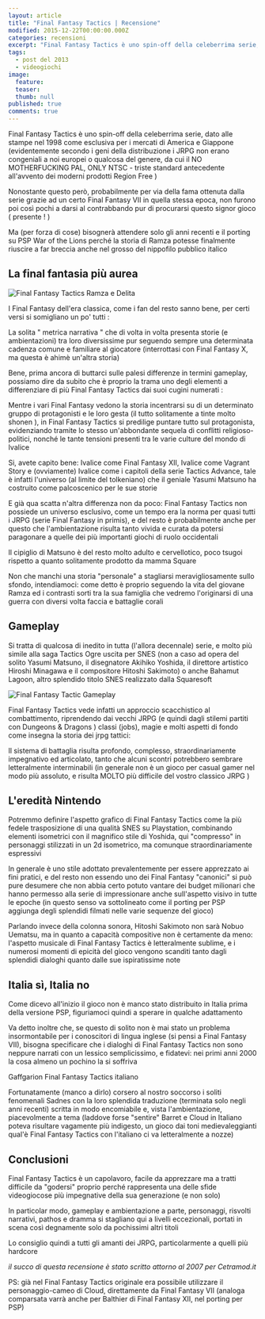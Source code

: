 ```yaml
---
layout: article
title: "Final Fantasy Tactics | Recensione"
modified: 2015-12-22T00:00:00.000Z
categories: recensioni
excerpt: "Final Fantasy Tactics è uno spin-off della celeberrima serie, dato alle stampe nel 1998..."
tags: 
  - post del 2013
  - videogiochi
image: 
  feature: 
  teaser:
  thumb: null
published: true
comments: true
---
```


Final Fantasy Tactics è uno spin-off della celeberrima serie, dato alle stampe nel 1998 come esclusiva per i mercati di America e Giappone (evidentemente secondo i geni della distribuzione i JRPG non erano congeniali a noi europei o qualcosa del genere, da cui il NO MOTHERFUCKING PAL, ONLY NTSC - triste standard antecedente all'avvento dei moderni prodotti Region Free )

Nonostante questo però, probabilmente per via della fama ottenuta dalla serie grazie ad un certo Final Fantasy VII in quella stessa epoca, non furono poi così pochi a darsi al contrabbando pur di procurarsi questo signor gioco ( presente ! )

Ma (per forza di cose) bisognerà attendere solo gli anni recenti e il porting su PSP War of the Lions perché la storia di Ramza potesse finalmente riuscire a far breccia anche nel grosso del nippofilo pubblico italico

## La final fantasia più aurea

![Final Fantasy Tactics Ramza e Delita](http://25.media.tumblr.com/tumblr_m2u0r5cX3l1r9kt29o1_500.gif)

I Final Fantasy dell'era classica, come i fan del resto sanno bene, per certi versi si somigliano un po' tutti : 

La solita " metrica narrativa " che di volta in volta presenta storie (e ambientazioni) tra loro diversissime pur seguendo sempre una determinata cadenza comune e familiare al giocatore (interrottasi con Final Fantasy X, ma questa è ahimè un'altra storia)

Bene, prima ancora di buttarci sulle palesi differenze in termini gameplay, possiamo dire da subito che è proprio la trama uno degli elementi a differenziare di più Final Fantasy Tactics dai suoi cugini numerati : 

Mentre i vari Final Fantasy vedono la storia incentrarsi su di un determinato gruppo di protagonisti e le loro gesta (il tutto solitamente a tinte molto shonen ), in Final Fantasy Tactics si predilige puntare tutto sul protagonista, evidenziando tramite lo stesso un'abbondante sequela di conflitti religioso-politici, nonché le tante tensioni presenti tra le varie culture del mondo di Ivalice 

Si, avete capito bene: Ivalice come Final Fantasy XII, Ivalice come Vagrant Story e (ovviamente) Ivalice come i capitoli della serie Tactics Advance, tale è infatti l'universo (al limite del tolkeniano) che il geniale Yasumi Matsuno ha costruito come palcoscenico per le sue storie

E già qua scatta n'altra differenza non da poco: Final Fantasy Tactics non possiede un universo esclusivo, come un tempo era la norma per quasi tutti i JRPG (serie Final Fantasy in primis), e del resto è probabilmente anche per questo che l'ambientazione risulta tanto vivida e curata da potersi paragonare a quelle dei più importanti giochi di ruolo occidentali

Il cipiglio di Matsuno è del resto molto adulto e cervellotico, poco tsugoi rispetto a quanto solitamente prodotto da mamma Square

Non che manchi una storia "personale" a stagliarsi meravigliosamente sullo sfondo, intendiamoci: come detto è proprio seguendo la vita del giovane Ramza ed i contrasti sorti tra la sua famiglia che vedremo l'originarsi di una guerra con diversi volta faccia e battaglie corali

## Gameplay

Si tratta di qualcosa di inedito in tutta (l'allora decennale) serie, e molto più simile alla saga Tactics Ogre uscita per SNES (non a caso ad opera del solito Yasumi Matsuno, il disegnatore Akihiko Yoshida, il direttore artistico Hiroshi Minagawa e il compositore Hitoshi Sakimoto) o anche Bahamut Lagoon, altro splendido titolo SNES realizzato dalla Squaresoft

![Final Fantasy Tactic Gameplay](http://25.media.tumblr.com/tumblr_m6ylewWZwH1qe2qqzo1_250.gif)

Final Fantasy Tactics vede infatti un approccio scacchistico al combattimento, riprendendo dai vecchi JRPG (e quindi dagli stilemi partiti con Dungeons & Dragons ) classi (jobs), magie e molti aspetti di fondo come insegna la storia dei jrpg tattici:

Il sistema di battaglia risulta profondo, complesso, straordinariamente impegnativo ed articolato, tanto che alcuni scontri potrebbero sembrare letteralmente interminabili (in generale non è un gioco per casual gamer nel modo più assoluto, e risulta MOLTO più difficile del vostro classico JRPG )

## L'eredità Nintendo

Potremmo definire l'aspetto grafico di Final Fantasy Tactics come la più fedele trasposizione di una qualità SNES su Playstation, combinando elementi isometrici con il magnifico stile di Yoshida, qui "compresso" in personaggi stilizzati in un 2d isometrico, ma comunque straordinariamente espressivi

In generale è uno stile adottato prevalentemente per essere apprezzato ai fini pratici, e del resto non essendo uno dei Final Fantasy "canonici" si può pure desumere che non abbia certo potuto vantare dei budget milionari che hanno permesso alla serie di impressionare anche sull'aspetto visivo in tutte le epoche (in questo senso va sottolineato come il porting per PSP aggiunga degli splendidi filmati nelle varie sequenze del gioco)

Parlando invece della colonna sonora, Hitoshi Sakimoto non sarà Nobuo Uematsu, ma in quanto a capacità compositive non è certamente da meno: l'aspetto musicale di Final Fantasy Tactics è letteralmente sublime, e i numerosi momenti di epicità del gioco vengono scanditi tanto dagli splendidi dialoghi quanto dalle sue ispiratissime note

## Italia sì, Italia no

Come dicevo all'inizio il gioco non è manco stato distribuito in Italia prima della versione PSP, figuriamoci quindi a sperare in qualche adattamento

Va detto inoltre che, se questo di solito non è mai stato un problema insormontabile per i conoscitori di lingua inglese (si pensi a Final Fantasy VII), bisogna specificare che i dialoghi di Final Fantasy Tactics non sono neppure narrati con un lessico semplicissimo, e fidatevi: nei primi anni 2000 la cosa almeno un pochino la si soffriva

Gaffgarion Final Fantasy Tactics italiano

Fortunatamente (manco a dirlo) corsero al nostro soccorso i soliti fenomenali Sadnes con la loro splendida traduzione (terminata solo negli anni recenti) scritta in modo encomiabile e, vista l'ambientazione, piacevolmente a tema (laddove forse "sentire" Barret e Cloud in Italiano poteva risultare vagamente più indigesto, un gioco dai toni medievaleggianti qual'è Final Fantasy Tactics con l'italiano ci va letteralmente a nozze)

## Conclusioni

Final Fantasy Tactics è un capolavoro, facile da apprezzare ma a tratti difficile da "godersi" proprio perché rappresenta una delle sfide videogiocose più impegnative della sua generazione (e non solo)

In particolar modo, gameplay e ambientazione a parte, personaggi, risvolti narrativi, pathos e dramma si stagliano qui a livelli eccezionali, portati in scena così degnamente solo da pochissimi altri titoli

Lo consiglio quindi a tutti gli amanti dei JRPG, particolarmente a quelli più hardcore 

_il succo di questa recensione è stato scritto attorno al 2007 per Cetramod.it_  

PS: già nel Final Fantasy Tactics originale era possibile utilizzare il personaggio-cameo di Cloud, direttamente da Final Fantasy VII (analoga comparsata varrà anche per Balthier di Final Fantasy XII, nel porting per PSP)
